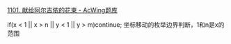 [1101. 献给阿尔吉侬的花束 - AcWing题库](https://www.acwing.com/problem/content/1103/)

if(x < 1 || x > n || y < 1 || y > m)continue;
坐标移动的枚举边界判断，1和n是x的范围
